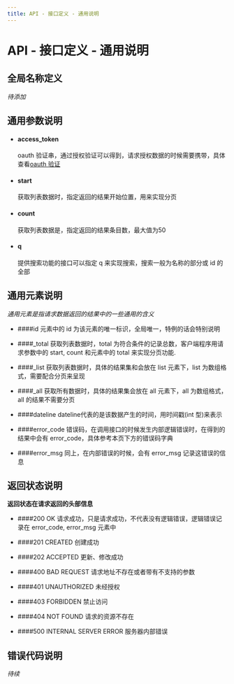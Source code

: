 ```yaml
---
title: API - 接口定义 - 通用说明
---
```


# API - 接口定义 - 通用说明

<h2 id="p1">全局名称定义</h2>
<em>待添加</em>


<h2 id="p2">通用参数说明</h2>

* #### access_token
	oauth 验证串，通过授权验证可以得到，请求授权数据的时候需要携带，具体查看[oauth 验证][apiOauth]
	
* #### start
	获取列表数据时，指定返回的结果开始位置，用来实现分页

* #### count
	获取列表数据是，指定返回的结果条目数，最大值为50

* #### q
	提供搜索功能的接口可以指定 q 来实现搜索，搜索一般为名称的部分或 id 的全部


<h2 id="p3">通用元素说明</h2>

<em> 通用元素是指请求数据返回的结果中的一些通用的含义 </em>

* ####id
	元素中的 id 为该元素的唯一标识，全局唯一，特例的话会特别说明

* ####_total
	获取列表数据时，total 为符合条件的记录总数，客户端程序用请求参数中的 start, count 和元素中的 total 来实现分页功能.

* ####_list
	获取列表数据时，具体的结果集和会放在 list 元素下，list 为数组格式，需要配合分页来呈现

* ####_all
	获取所有数据时，具体的结果集会放在 all 元素下，all 为数组格式，all 的结果不需要分页

* ####dateline
	dateline代表的是该数据产生的时间，用时间戳(int 型)来表示

* ####error_code
	错误码，在调用接口的时候发生内部逻辑错误时，在得到的结果中会有 error_code，具体参考本页下方的错误码字典

* ####error_msg
	同上，在内部错误的时候，会有 error_msg 记录这错误的信息

<h2 id="p4">返回状态说明</h2>

**返回状态在请求返回的头部信息**
	
* ####200 OK
	请求成功，只是请求成功，不代表没有逻辑错误，逻辑错误记录在 error_code, error_msg 元素中

* ####201 CREATED
	创建成功

* ####202 ACCEPTED
	更新、修改成功

* ####400 BAD REQUEST
	请求地址不存在或者带有不支持的参数

* ####401 UNAUTHORIZED
	未经授权

* ####403 FORBIDDEN
	禁止访问

* ####404 NOT FOUND
	请求的资源不存在

* ####500 INTERNAL SERVER ERROR
	服务器内部错误

<h2 id="p5">错误代码说明</h2>

<em>待续</em>

[apiOauth]: apiOauth
